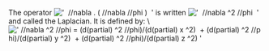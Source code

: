 The operator
!['  //nabla . ( //nabla //phi )  '](../dictionary/equation_images/3478.2..png)
is written
!['  //nabla \^2 //phi  '](../dictionary/equation_images/3478.3..png)
and called the Laplacian. It is defined by: \\
![' //nabla \^2 //phi = (d(partial) \^2 //phi)/(d(partial) x \^2)  + (d(partial) \^2 //phi)/(d(partial) y \^2)  + (d(partial) \^2 //phi)/(d(partial) z \^2) '](../dictionary/equation_images/3478.1..png)
